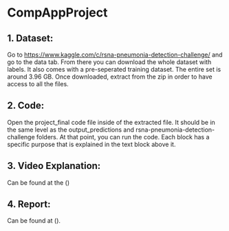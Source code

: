 # CompAppProject

## 1. Dataset: 
Go to https://www.kaggle.com/c/rsna-pneumonia-detection-challenge/ and go to the data tab. From there you can download the whole dataset with labels. It also comes with a pre-seperated training dataset. The entire set is around 3.96 GB. Once downloaded, extract from the zip in order to have access to all the files.

## 2. Code:
Open the project_final code file inside of the extracted file. It should be in the same level as the output_predictions and rsna-pneumonia-detection-challenge folders. At that point, you can run the code. Each block has a specific purpose that is explained in the text block above it.

## 3. Video Explanation:
Can be found at the ()

## 4. Report:
Can be found at ().
